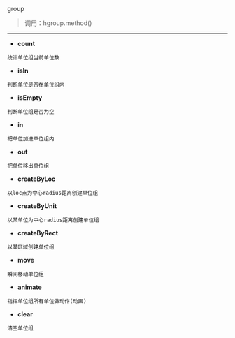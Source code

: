 group

> 调用：hgroup.method()

---

* **count**
```
统计单位组当前单位数
```

* **isIn**
```
判断单位是否在单位组内
```

* **isEmpty**
```
判断单位组是否为空
```

* **in**
```
把单位加进单位组内
```

* **out**
```
把单位移出单位组
```

* **createByLoc**
```
以loc点为中心radius距离创建单位组
```

* **createByUnit**
```
以某单位为中心radius距离创建单位组
```

* **createByRect**
```
以某区域创建单位组
```

* **move**
```
瞬间移动单位组
```

* **animate**
```
指挥单位组所有单位做动作(动画)
```

* **clear**
```
清空单位组
```
